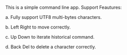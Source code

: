 This is a simple command line app.
Support Feautures:

  a. Fully support UTF8 multi-bytes characters.
  
  b. Left Right to move correctly.
  
  c. Up Down to iterate historical command.
  
  d. Back Del to delete a character correctly.
